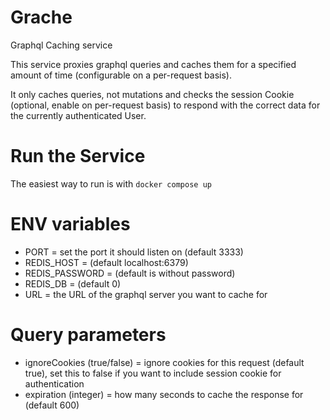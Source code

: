 # Grache
Graphql Caching service

This service proxies graphql queries and caches them for 
a specified amount of time (configurable on a per-request basis).

It only caches queries, not mutations and checks the session 
Cookie (optional, enable on per-request basis)
to respond with the correct data for the currently authenticated User.

# Run the Service
The easiest way to run is with `docker compose up`

# ENV variables
- PORT = set the port it should listen on (default 3333)
- REDIS_HOST = (default localhost:6379)
- REDIS_PASSWORD = (default is without password)
- REDIS_DB = (default 0)
- URL = the URL of the graphql server you want to cache for

# Query parameters
- ignoreCookies (true/false) = ignore cookies for this request (default true), 
set this to false if you want to include session cookie for authentication
- expiration (integer) = how many seconds to cache the response for (default 600)